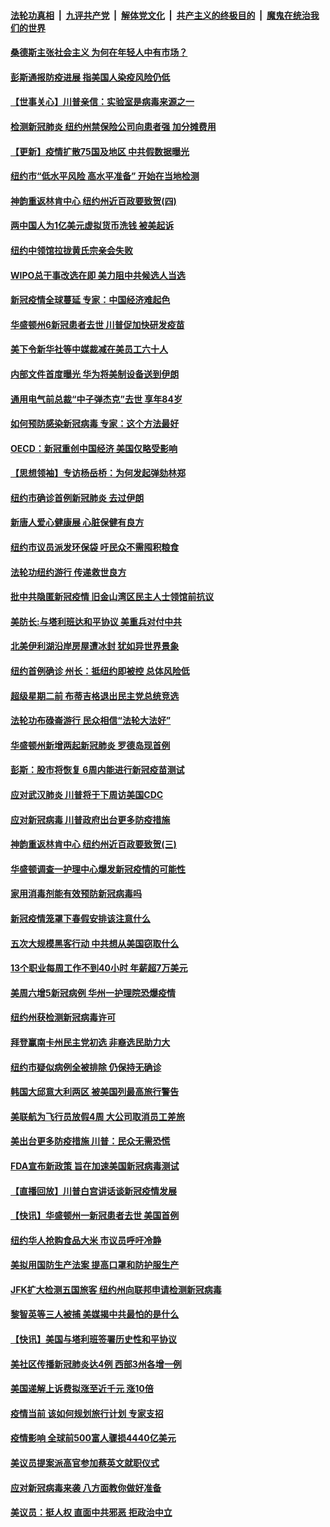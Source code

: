 ####  [法轮功真相](../../../../basic/blob/master/README.md?t=03031739) &nbsp;|&nbsp; [九评共产党](../../../../9ping.md/blob/master/README.md?t=03031739) &nbsp;|&nbsp; [解体党文化](../../../../jtdwh.md/blob/master/README.md?t=03031739)  &nbsp;|&nbsp; [共产主义的终极目的](../../../../gczydzjmd.md/blob/master/README.md?t=03031739) &nbsp;|&nbsp; [魔鬼在统治我们的世界](../../../../mgztzwmdsj.md/blob/master/README.md?t=03031739) 

#### [桑德斯主张社会主义 为何在年轻人中有市场？](../pages/nsc412/n11911086.md?t=03031739) 

#### [彭斯通报防疫进展 指美国人染疫风险仍低](../pages/nsc412/n11910872.md?t=03031739) 

#### [【世事关心】川普亲信：实验室是病毒来源之一](../pages/nsc412/n11910876.md?t=03031739) 

#### [检测新冠肺炎 纽约州禁保险公司向患者强 加分摊费用](../pages/nsc412/n11911167.md?t=03031739) 

#### [【更新】疫情扩散75国及地区 中共假数据曝光](../pages/nsc412/n11890652.md?t=03031739) 

#### [纽约市“低水平风险 高水平准备” 开始在当地检测](../pages/nsc412/n11911154.md?t=03031739) 

#### [神韵重返林肯中心 纽约州近百政要致贺(四)](../pages/nsc412/n11908757.md?t=03031739) 

#### [两中国人为1亿美元虚拟货币洗钱 被美起诉](../pages/nsc412/n11910880.md?t=03031739) 

#### [纽约中领馆拉拢黄氏宗亲会失败](../pages/nsc412/n11910480.md?t=03031739) 

#### [WIPO总干事改选在即 美力阻中共候选人当选](../pages/nsc412/n11910464.md?t=03031739) 

#### [新冠疫情全球蔓延 专家：中国经济难起色](../pages/nsc412/n11910439.md?t=03031739) 

#### [华盛顿州6新冠患者去世 川普促加快研发疫苗](../pages/nsc412/n11910399.md?t=03031739) 

#### [美下令新华社等中媒裁减在美员工六十人](../pages/nsc412/n11910256.md?t=03031739) 

#### [内部文件首度曝光 华为将美制设备送到伊朗](../pages/nsc412/n11910211.md?t=03031739) 

#### [通用电气前总裁“中子弹杰克”去世 享年84岁](../pages/nsc412/n11910095.md?t=03031739) 

#### [如何预防感染新冠病毒 专家：这个方法最好](../pages/nsc412/n11909928.md?t=03031739) 

#### [OECD：新冠重创中国经济 美国仅略受影响](../pages/nsc412/n11910023.md?t=03031739) 

#### [【思想领袖】专访杨岳桥：为何发起弹劾林郑](../pages/nsc412/n11810919.md?t=03031739) 

#### [纽约市确诊首例新冠肺炎  去过伊朗](../pages/nsc412/n11908737.md?t=03031739) 

#### [新唐人爱心健康展  心脏保健有良方](../pages/nsc412/n11908619.md?t=03031739) 

#### [纽约市议员派发环保袋  吁民众不需囤积粮食](../pages/nsc412/n11908742.md?t=03031739) 

#### [法轮功纽约游行 传递救世良方](../pages/nsc412/n11907831.md?t=03031739) 

#### [批中共隐匿新冠疫情  旧金山湾区民主人士领馆前抗议](../pages/nsc412/n11908761.md?t=03031739) 

#### [美防长:与塔利班达和平协议 美重兵对付中共](../pages/nsc412/n11908366.md?t=03031739) 

#### [北美伊利湖沿岸房屋遭冰封 犹如异世界景象](../pages/nsc412/n11908465.md?t=03031739) 

#### [纽约首例确诊 州长：抵纽约即被控 总体风险低](../pages/nsc412/n11908143.md?t=03031739) 

#### [超级星期二前 布蒂吉格退出民主党总统竞选](../pages/nsc412/n11908156.md?t=03031739) 

#### [法轮功布碌崙游行 民众相信“法轮大法好”](../pages/nsc412/n11907645.md?t=03031739) 

#### [华盛顿州新增两起新冠肺炎 罗德岛现首例](../pages/nsc412/n11907757.md?t=03031739) 

#### [彭斯：股市将恢复 6周内能进行新冠疫苗测试](../pages/nsc412/n11907550.md?t=03031739) 

#### [应对武汉肺炎 川普将于下周访美国CDC](../pages/nsc412/n11907493.md?t=03031739) 

#### [应对新冠病毒 川普政府出台更多防疫措施](../pages/nsc412/n11907354.md?t=03031739) 

#### [神韵重返林肯中心 纽约州近百政要致贺(三)](../pages/nsc412/n11904356.md?t=03031739) 

#### [华盛顿调查一护理中心爆发新冠疫情的可能性](../pages/nsc412/n11907230.md?t=03031739) 

#### [家用消毒剂能有效预防新冠病毒吗](../pages/nsc412/n11905553.md?t=03031739) 

#### [新冠疫情笼罩下春假安排该注意什么](../pages/nsc412/n11906890.md?t=03031739) 

#### [五次大规模黑客行动 中共想从美国窃取什么](../pages/nsc412/n11899124.md?t=03031739) 

#### [13个职业每周工作不到40小时 年薪超7万美元](../pages/nsc412/n11893686.md?t=03031739) 

#### [美周六增5新冠病例 华州一护理院恐爆疫情](../pages/nsc412/n11905823.md?t=03031739) 

#### [纽约州获检测新冠病毒许可](../pages/nsc412/n11906069.md?t=03031739) 

#### [拜登赢南卡州民主党初选 非裔选民助力大](../pages/nsc412/n11905930.md?t=03031739) 

#### [纽约市疑似病例全被排除 仍保持无确诊](../pages/nsc412/n11906039.md?t=03031739) 

#### [韩国大邱意大利两区 被美国列最高旅行警告](../pages/nsc412/n11905944.md?t=03031739) 

#### [美联航为飞行员放假4周 大公司取消员工差旅](../pages/nsc412/n11905894.md?t=03031739) 

#### [美出台更多防疫措施 川普：民众无需恐慌](../pages/nsc412/n11905747.md?t=03031739) 

#### [FDA宣布新政策 旨在加速美国新冠病毒测试](../pages/nsc412/n11905693.md?t=03031739) 

#### [【直播回放】川普白宫讲话谈新冠疫情发展](../pages/nsc412/n11905588.md?t=03031739) 

#### [【快讯】华盛顿州一新冠患者去世 美国首例](../pages/nsc412/n11905571.md?t=03031739) 

#### [纽约华人抢购食品大米 市议员呼吁冷静](../pages/nsc412/n11904453.md?t=03031739) 

#### [美拟用国防生产法案 提高口罩和防护服生产](../pages/nsc412/n11905517.md?t=03031739) 

#### [JFK扩大检测五国旅客 纽约州向联邦申请检测新冠病毒](../pages/nsc412/n11905491.md?t=03031739) 

#### [黎智英等三人被捕 美媒揭中共最怕的是什么](../pages/nsc412/n11905316.md?t=03031739) 

#### [【快讯】美国与塔利班签署历史性和平协议](../pages/nsc412/n11905172.md?t=03031739) 

#### [美社区传播新冠肺炎达4例 西部3州各增一例](../pages/nsc412/n11904070.md?t=03031739) 

#### [美国递解上诉费拟涨至近千元  涨10倍](../pages/nsc412/n11904466.md?t=03031739) 

#### [疫情当前 该如何规划旅行计划 专家支招](../pages/nsc412/n11903865.md?t=03031739) 

#### [疫情影响 全球前500富人骤损4440亿美元](../pages/nsc412/n11904283.md?t=03031739) 

#### [美议员提案派高官参加蔡英文就职仪式](../pages/nsc412/n11904166.md?t=03031739) 

#### [应对新冠病毒来袭 八方面教你做好准备](../pages/nsc412/n11903736.md?t=03031739) 

#### [美议员：挺人权 直面中共邪恶 拒政治中立](../pages/nsc412/n11903790.md?t=03031739) 

